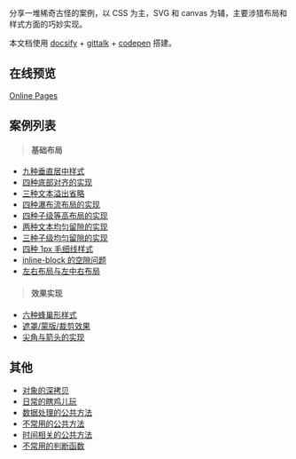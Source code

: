 分享一堆稀奇古怪的案例，以 CSS 为主，SVG 和 canvas 为辅，主要涉猎布局和样式方面的巧妙实现。

本文档使用 [docsify](https://docsify.js.org/#/?id=docsify) + [gittalk](https://github.com/gitalk/gitalk) + [codepen](https://codepen.io/foreverZ133/collections/popular/) 搭建。

## 在线预览

[Online Pages](https://foreverz133.github.io/demo-preview/)

## 案例列表
> #### 基础布局

* [九种垂直居中样式](https://foreverz133.github.io/demo-preview/#/./pages/vertical-center.md)
* [四种底部对齐的实现](https://foreverz133.github.io/demo-preview/#/./pages/child-align-bottom.md)
* [三种文本溢出省略](https://foreverz133.github.io/demo-preview/#/./pages/text-overflow.md)
* [四种瀑布流布局的实现](https://foreverz133.github.io/demo-preview/#/./pages/masonry.md)
* [四种子级等高布局的实现](https://foreverz133.github.io/demo-preview/#/./pages/child-same-height.md)
* [两种文本均匀留隙的实现](https://foreverz133.github.io/demo-preview/#/./pages/text-align-justify.md)
* [三种子级均匀留隙的实现](https://foreverz133.github.io/demo-preview/#/./pages/child-align-justify.md)
* [四种 1px 毛细线样式](https://foreverz133.github.io/demo-preview/#/./pages/1px-border.md)
* [inline-block 的空隙问题](https://foreverz133.github.io/demo-preview/#/./pages/inline-block-spacing.md)
* [左右布局与左中右布局](https://foreverz133.github.io/demo-preview/#/./pages/left-right-layout.md)

> #### 效果实现

* [六种蜂巢形样式](https://foreverz133.github.io/demo-preview/#/./pages/honeycomb.md)
* [遮罩/蒙版/裁剪效果](https://foreverz133.github.io/demo-preview/#/./pages/css-mask.md)
* [尖角与箭头的实现](https://foreverz133.github.io/demo-preview/#/./pages/css-arrow.md)

## 其他
* [对象的深拷贝](https://foreverz133.github.io/demo-preview/#/./pages/deep-clone.md)
* [日常的瞎鸡儿玩](https://foreverz133.github.io/demo-preview/#/./pages/others.md)
* [数据处理的公共方法](https://foreverz133.github.io/demo-preview/#/./pages/someFunction.md)
* [不常用的公共方法](https://foreverz133.github.io/demo-preview/#/./pages/otherFunction.md)
* [时间相关的公共方法](https://foreverz133.github.io/demo-preview/#/./pages/dateFunction.md)
* [不常用的判断函数](https://foreverz133.github.io/demo-preview/#/./pages/someRegExp.md)